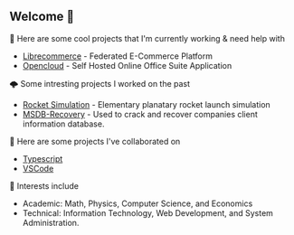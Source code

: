 ## Welcome 👋

🔭 Here are some cool projects that I'm currently working & need help with
* [Librecommerce](https://github.com/saandre15/librecommerce-app) - Federated E-Commerce Platform
* [Opencloud](https://github.com/saandre15/opencloud-docs) - Self Hosted Online Office Suite Application

🌩 Some intresting projects I worked on the past
* [Rocket Simulation](https://github.com/saandre15/rocket-simulation) - Elementary planatary rocket launch simulation
* [MSDB-Recovery](https://github.com/saandre15/msdb-recovery) - Used to crack and recover companies client information database.

👯 Here are some projects I've collaborated on
* [Typescript](https://github.com/Microsoft/TypeScript)
* [VSCode](https://github.com/microsoft/vscode)

🌱 Interests include
* Academic: Math, Physics, Computer Science, and Economics
* Technical: Information Technology, Web Development, and System Administration. 
